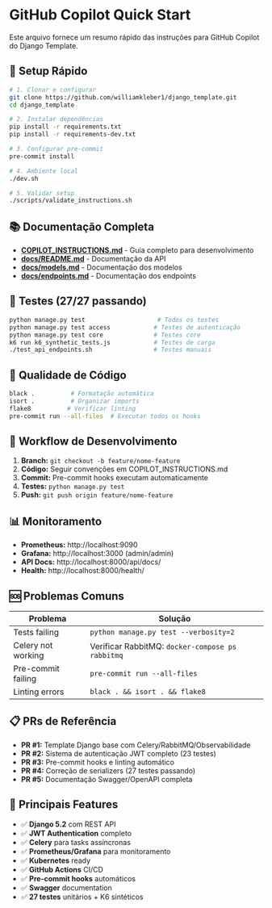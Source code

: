 # GitHub Copilot Quick Start

Este arquivo fornece um resumo rápido das instruções para GitHub Copilot do Django Template.

## 🚀 Setup Rápido

```bash
# 1. Clonar e configurar
git clone https://github.com/williamkleber1/django_template.git
cd django_template

# 2. Instalar dependências
pip install -r requirements.txt
pip install -r requirements-dev.txt

# 3. Configurar pre-commit
pre-commit install

# 4. Ambiente local
./dev.sh

# 5. Validar setup
./scripts/validate_instructions.sh
```

## 📚 Documentação Completa

- **[COPILOT_INSTRUCTIONS.md](./COPILOT_INSTRUCTIONS.md)** - Guia completo para desenvolvimento
- **[docs/README.md](./docs/README.md)** - Documentação da API
- **[docs/models.md](./docs/models.md)** - Documentação dos modelos
- **[docs/endpoints.md](./docs/endpoints.md)** - Documentação dos endpoints

## 🧪 Testes (27/27 passando)

```bash
python manage.py test                    # Todos os testes
python manage.py test access            # Testes de autenticação
python manage.py test core              # Testes core
k6 run k6_synthetic_tests.js            # Testes de carga
./test_api_endpoints.sh                 # Testes manuais
```

## 🎨 Qualidade de Código

```bash
black .          # Formatação automática
isort .          # Organizar imports
flake8          # Verificar linting
pre-commit run --all-files  # Executar todos os hooks
```

## 🔄 Workflow de Desenvolvimento

1. **Branch:** `git checkout -b feature/nome-feature`
2. **Código:** Seguir convenções em COPILOT_INSTRUCTIONS.md
3. **Commit:** Pre-commit hooks executam automaticamente
4. **Testes:** `python manage.py test`
5. **Push:** `git push origin feature/nome-feature`

## 📊 Monitoramento

- **Prometheus:** http://localhost:9090
- **Grafana:** http://localhost:3000 (admin/admin)
- **API Docs:** http://localhost:8000/api/docs/
- **Health:** http://localhost:8000/health/

## 🆘 Problemas Comuns

| Problema | Solução |
|----------|---------|
| Tests failing | `python manage.py test --verbosity=2` |
| Celery not working | Verificar RabbitMQ: `docker-compose ps rabbitmq` |
| Pre-commit failing | `pre-commit run --all-files` |
| Linting errors | `black . && isort . && flake8` |

## 📋 PRs de Referência

- **PR #1:** Template Django base com Celery/RabbitMQ/Observabilidade
- **PR #2:** Sistema de autenticação JWT completo (23 testes)
- **PR #3:** Pre-commit hooks e linting automático
- **PR #4:** Correção de serializers (27 testes passando)
- **PR #5:** Documentação Swagger/OpenAPI completa

## 🎯 Principais Features

- ✅ **Django 5.2** com REST API
- ✅ **JWT Authentication** completo
- ✅ **Celery** para tasks assíncronas
- ✅ **Prometheus/Grafana** para monitoramento
- ✅ **Kubernetes** ready
- ✅ **GitHub Actions** CI/CD
- ✅ **Pre-commit hooks** automáticos
- ✅ **Swagger** documentation
- ✅ **27 testes** unitários + K6 sintéticos